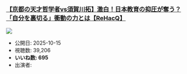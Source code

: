 ### [【京都の天才哲学者vs須賀川拓】激白！日本教育の抑圧が奪う？「自分を裏切る」衝動の力とは【ReHacQ】](https://www.youtube.com/watch?v=E_HqBZ_0kQU)
[![](https://img.youtube.com/vi/E_HqBZ_0kQU/sddefault.jpg)](https://www.youtube.com/watch?v=E_HqBZ_0kQU)
-   公開日: 2025-10-15
-   視聴数: 39,206
-   **いいね数: 695**
-   出演者: 
